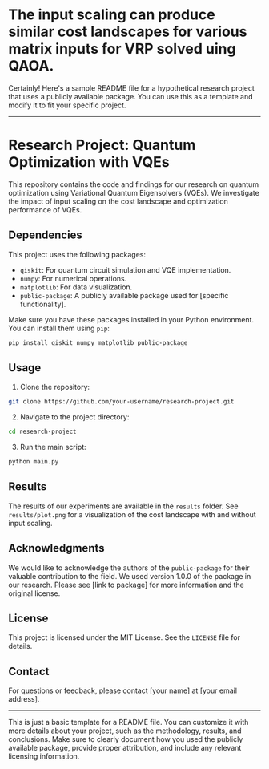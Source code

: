 # The input scaling can produce similar cost landscapes for various matrix inputs for VRP solved uing QAOA. 
Certainly! Here's a sample README file for a hypothetical research project that uses a publicly available package. You can use this as a template and modify it to fit your specific project.

---

# Research Project: Quantum Optimization with VQEs

This repository contains the code and findings for our research on quantum optimization using Variational Quantum Eigensolvers (VQEs). We investigate the impact of input scaling on the cost landscape and optimization performance of VQEs.

## Dependencies

This project uses the following packages:

- `qiskit`: For quantum circuit simulation and VQE implementation.
- `numpy`: For numerical operations.
- `matplotlib`: For data visualization.
- `public-package`: A publicly available package used for [specific functionality].

Make sure you have these packages installed in your Python environment. You can install them using `pip`:

```bash
pip install qiskit numpy matplotlib public-package
```

## Usage

1. Clone the repository:

```bash
git clone https://github.com/your-username/research-project.git
```

2. Navigate to the project directory:

```bash
cd research-project
```

3. Run the main script:

```bash
python main.py
```

## Results

The results of our experiments are available in the `results` folder. See `results/plot.png` for a visualization of the cost landscape with and without input scaling.

## Acknowledgments

We would like to acknowledge the authors of the `public-package` for their valuable contribution to the field. We used version 1.0.0 of the package in our research. Please see [link to package] for more information and the original license.

## License

This project is licensed under the MIT License. See the `LICENSE` file for details.

## Contact

For questions or feedback, please contact [your name] at [your email address].

---

This is just a basic template for a README file. You can customize it with more details about your project, such as the methodology, results, and conclusions. Make sure to clearly document how you used the publicly available package, provide proper attribution, and include any relevant licensing information.
